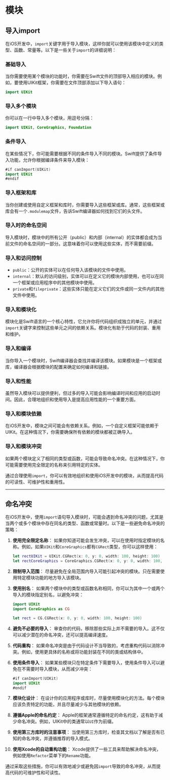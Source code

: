 # 模块

## 导入import

在iOS开发中，`import`关键字用于导入模块，这样你就可以使用该模块中定义的类型、函数、常量等。以下是一些关于`import`的详细说明：

### 基础导入

当你需要使用某个模块的功能时，你需要在Swift文件的顶部导入相应的模块。例如，要使用UIKit框架，你需要在文件顶部添加以下导入语句：

```swift
import UIKit
```

### 导入多个模块

你可以在一行中导入多个模块，用逗号分隔：

```swift
import UIKit, CoreGraphics, Foundation
```

### 条件导入

在某些情况下，你可能需要根据不同的条件导入不同的模块。Swift提供了条件导入功能，允许你根据编译条件来导入模块：

```swift
#if canImport(UIKit)
import UIKit
#endif
```

### 导入框架和库

当你创建或使用自定义框架和库时，你需要导入这些框架或库。通常，这些框架或库会有一个`.modulemap`文件，告诉Swift编译器如何找到它们的头文件。

### 导入时的命名空间

导入模块时，模块中的所有公开（public）和内部（internal）的实体都会成为当前文件的命名空间的一部分。这意味着你可以使用这些实体，而不需要前缀。

### 导入和访问控制

- `public`：公开的实体可以在任何导入该模块的文件中使用。
- `internal`：默认的访问级别，实体可以在定义它的模块内部使用，也可以在同一个框架或应用程序中的其他模块中使用。
- `private`和`fileprivate`：这些实体只能在定义它们的文件或同一文件内的其他文件中使用。

### 导入和模块化

模块化是Swift语言的一个核心特性，它允许你将代码组织成独立的单元，并通过`import`关键字来控制这些单元之间的依赖关系。模块化有助于代码的封装、重用和维护。

### 导入和编译

当你导入一个模块时，Swift编译器会查找并编译该模块。如果模块是一个框架或库，编译器会根据模块的配置来确定如何编译和链接。

### 导入和性能

虽然导入模块可以提供便利，但过多的导入可能会影响编译时间和应用的启动时间。因此，合理地组织和使用导入是提高应用性能的一个重要方面。

### 导入和模块依赖

在iOS开发中，模块之间可能会有依赖关系。例如，一个自定义框架可能依赖于UIKit。在这种情况下，你需要确保所有依赖的模块都被正确导入。

### 导入和模块冲突

如果两个模块定义了相同的类型或函数，可能会导致命名冲突。在这种情况下，你可能需要使用完全限定的名称来引用特定的实体。

通过合理使用`import`，你可以有效地组织和使用iOS开发中的模块，从而提高代码的可读性、可维护性和重用性。

---

## 命名冲突

在iOS开发中，使用`import`语句导入模块时，可能会遇到命名冲突的问题，尤其是当两个或多个模块中存在同名的类型、函数或常量时。以下是一些避免命名冲突的策略：

1. **使用完全限定名称**：
   如果你知道可能会发生冲突，可以在使用时指定模块的名称。例如，如果`UIKit`和`CoreGraphics`都有`CGRect`类型，你可以这样使用：

   ```swift
   let rectUIKit = UIKit.CGRect(x: 0, y: 0, width: 100, height: 100)
   let rectCoreGraphics = CoreGraphics.CGRect(x: 0, y: 0, width: 100, height: 100)
   ```

2. **限制导入范围**：
   尽量避免在全局范围内导入可能引起冲突的模块。只在需要使用特定模块功能的地方导入该模块。

3. **使用别名**：
   如果两个模块中的类型或函数名称相同，你可以为其中一个或两个导入的模块指定别名，以避免冲突：

   ```swift
   import UIKit
   import CoreGraphics as CG

   let rect = CG.CGRect(x: 0, y: 0, width: 100, height: 100)
   ```

4. **避免不必要的导入**：
   审查你的代码，移除那些实际上并不需要的导入。这不仅可以减少潜在的命名冲突，还可以提高编译速度。

5. **代码重构**：
   如果命名冲突是由于代码设计不当导致的，考虑重构代码以消除冲突。例如，使用更具体的名称或将功能封装在不同的类或结构体中。

6. **使用条件导入**：
   如果某些模块只在特定条件下需要导入，使用条件导入可以避免在不需要时导入模块，从而减少冲突：

   ```swift
   #if canImport(UIKit)
   import UIKit
   #endif
   ```

7. **模块化设计**：
   在设计你的应用程序或库时，尽量使用模块化的方法。每个模块应该负责特定的功能，并且尽量减少与其他模块的依赖。

8. **遵循Apple的命名约定**：
   Apple的框架通常遵循特定的命名约定，这有助于减少命名冲突。例如，UIKit中的类通常以`UI`作为前缀。

9. **使用第三方库时的注意事项**：
   当使用第三方库时，检查其文档以了解是否有已知的命名冲突，并遵循推荐的导入模式。

10. **使用Xcode的自动重构功能**：
    Xcode提供了一些工具来帮助解决命名冲突，例如使用`Refactor`菜单下的`Rename`功能。

通过采取这些措施，你可以有效地减少或避免因`import`导致的命名冲突，从而提高代码的可维护性和可读性。

